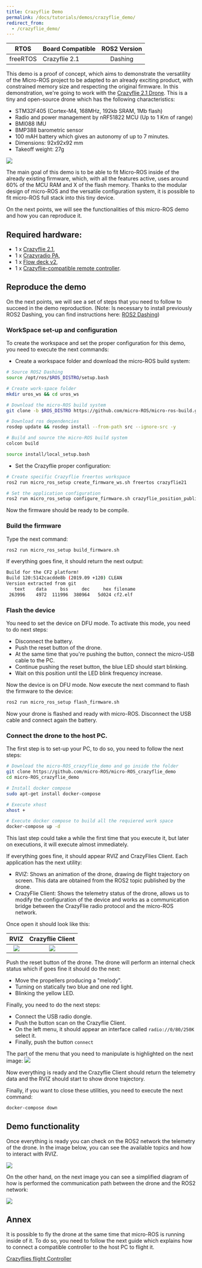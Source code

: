 ```yaml
---
title: Crazyflie Demo
permalink: /docs/tutorials/demos/crazyflie_demo/
redirect_from:
  - /crazyflie_demo/
---
```


|   RTOS   | Board Compatible | ROS2 Version |
|:--------:|------------------|:------------:|
| freeRTOS | Crazyflie 2.1    |    Dashing   |

This demo is a proof of concept, which aims to demonstrate the versatility of the Micro-ROS project to be adapted to an already exciting product, with constrained memory size and respecting the original firmware. In this demonstration, we're going to work with the [Crazyflie 2.1 Drone](https://www.bitcraze.io/products/crazyflie-2-1/). This is a tiny and open-source drone which has the following characteristics:
- STM32F405 (Cortex-M4, 168MHz, 192kb SRAM, 1Mb flash)
- Radio and power management by nRF51822 MCU (Up to 1 Km of range)
- BMI088 IMU
- BMP388 barometric sensor
- 100 mAH battery which gives an autonomy of up to 7 minutes.
- Dimensions: 92x92x92 mm
- Takeoff weight: 27g

![](images/crazyflie.jpg)

The main goal of this demo is to be able to fit Micro-ROS inside of the already existing firmware, which, with all the features active, uses around 60% of the MCU RAM and X of the flash memory. Thanks to the modular design of micro-ROS and the versatile configuration system, it is possible to fit micro-ROS full stack into this tiny device.

On the next points, we will see the functionalities of this micro-ROS demo and how you can reproduce it.

## Required hardware:

* 1 x [Crazyflie 2.1](https://www.bitcraze.io/crazyflie-2-1/),
* 1 x [Crazyradio PA](https://www.bitcraze.io/crazyradio-pa/),
* 1 x [Flow deck v2](https://www.bitcraze.io/flow-deck-v2/),
* 1 x [Crazyflie-compatible remote controller](https://www.bitcraze.io/docs/crazyflie-clients-python/master/inputdevices/).

## Reproduce the demo
On the next points, we will see a set of steps that you need to follow to succeed in the demo reproduction.
(Note: Is necessary to install previously ROS2 Dashing, you can find instructions here: [ROS2 Dashing](https://index.ros.org/doc/ros2/Installation/Dashing/))
### WorkSpace set-up and configuration

To create the workspace and set the proper configuration for this demo, you need to execute the next commands:

- Create a workspace folder and download the micro-ROS build system:

```bash
# Source ROS2 Dashing
source /opt/ros/$ROS_DISTRO/setup.bash

# Create work-space folder
mkdir uros_ws && cd uros_ws

# Download the micro-ROS build system
git clone -b $ROS_DISTRO https://github.com/micro-ROS/micro-ros-build.git src/micro-ros-build

# Download ros dependencies
rosdep update && rosdep install --from-path src --ignore-src -y

# Build and source the micro-ROS build system
colcon build

source install/local_setup.bash
```
- Set the Crazyflie proper configuration:

```bash
# Create specific Crazyflie freertos workspace
ros2 run micro_ros_setup create_firmware_ws.sh freertos crazyflie21

# Set the application configuration
ros2 run micro_ros_setup configure_firmware.sh crazyflie_position_publisher
```

Now the firmware should be ready to be compile.

### Build the firmware

Type the next command:
```bash
ros2 run micro_ros_setup build_firmware.sh
```
If everything goes fine, it should return the next output:
```bash
Build for the CF2 platform!
Build 120:5142cacdde8b (2019.09 +120) CLEAN
Version extracted from git
   text	   data	    bss	    dec	    hex	filename
 263996	   4972	 111996	 380964	  5d024	cf2.elf

```

### Flash the device

You need to set the device on DFU mode. To activate this mode, you need to do next steps:
- Disconnect the battery.
- Push the reset button of the drone.
- At the same time that you're pushing the button, connect the micro-USB cable to the PC.
- Continue pushing the reset button, the blue LED should start blinking.
- Wait on this position until the LED blink frequency increase.

Now the device is on DFU mode. Now execute the next command to flash the firmware to the device:

```bash
ros2 run micro_ros_setup flash_firmware.sh
```
Now your drone is flashed and ready with micro-ROS. Disconnect the USB cable and connect again the battery. 

### Connect the drone to the host PC.

The first step is to set-up your PC, to do so, you need to follow the next steps:
```bash
# Download the micro-ROS_crazyflie_demo and go inside the folder
git clone https://github.com/micro-ROS/micro-ROS_crazyflie_demo
cd micro-ROS_crazyflie_demo

# Install docker compose
sudo apt-get install docker-compose

# Execute xhost
xhost +

# Execute docker compose to build all the requiered work space
docker-compose up -d
```
This last step could take a while the first time that you execute it, but later on executions, it will execute almost immediately.

If everything goes fine, it should appear RVIZ and CrazyFlies Client. Each application has the next utility:
- RVIZ: Shows an animation of the drone, drawing de flight trajectory on screen. This data are obtained from the ROS2 topic published by the drone.
- CrazyFlie Client: Shows the telemetry status of the drone, allows us to modify the configuration of the device and works as a communication bridge between the CrazyFlie radio protocol and the micro-ROS network.

Once open it should look like this:

RVIZ                       |  Crazyflie Client
:-------------------------:|:-------------------------:
![](images/rviz_no_data.png)  |  ![](images/cfclient_no_data.png)


Push the reset button of the drone. The drone will perform an internal check status which if goes fine it should do the next:
- Move the propellers producing a "melody".
- Turning on statically two blue and one red light.
- Blinking the yellow LED.

Finally, you need to do the next steps:
- Connect the USB radio dongle.
- Push the button scan on the Crazyflie Client.
- On the left menu, it should appear an interface called ``radio://0/80/250K`` select it.
- Finally, push the button ``connect``

The part of the menu that you need to manipulate is highlighted on the next image:
![](images/cfclient_config.png)

Now everything is ready and the Crazyflie Client should return the telemetry data and the RVIZ should start to show drone trajectory.

Finally, if you want to close these utilities, you need to execute the next command:
```bash
docker-compose down
```

## Demo functionality

Once everything is ready you can check on the ROS2 network the telemetry of the drone. In the image below, you can see the available topics and how to interact with RVIZ.

![](http://www.plantuml.com/plantuml/proxy?cache=no&src=https://raw.githubusercontent.com/micro-ROS/micro-ROS_crazyflie_demo/master/assets/diagrams/architecture.puml)

On the other hand, on the next image you can see a simplified diagram of how is performed the communication path between the drone and the ROS2 network:

![](images/micro-ROS_crazyflie.png)

## Annex

It is possible to fly the drone at the same time that micro-ROS is running inside of it. To do so, you need to follow the next guide which explains how to connect a compatible controller to the host PC to flight it.

[Crazyflies flight Controller](https://www.bitcraze.io/documentation/repository/crazyflie-clients-python/master/inputdevices/)
